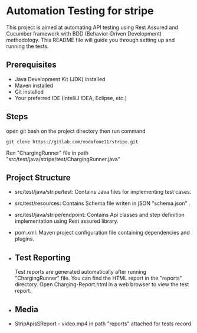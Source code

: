 # Automation Testing for stripe

This project is aimed at automating API testing using Rest Assured and Cucumber framework with BDD (Behavior-Driven Development) methodology. 
This README file will guide you through setting up and running the tests.

## Prerequisites

- Java Development Kit (JDK) installed
- Maven installed
- Git installed
- Your preferred IDE (IntelliJ IDEA, Eclipse, etc.)

## Steps

open git bash on the project directory then run command 
```
git clone https://gitlab.com/vodafone11/stripe.git
```
Run "ChargingRunner" file in path "src/test/java/stripe/test/ChargingRunner.java"

## Project Structure
- src/test/java/stripe/test: Contains Java files for implementing test cases.
- src/test/resources: Contains Schema file writen in jSON "schema.json" .
- src/test/java/stripe/endpoint: Contains Api classes and step definition implementation using Rest assured library.
- pom.xml: Maven project configuration file containing dependencies and plugins.

- ## Test Reporting
  Test reports are generated automatically after running "ChargingRunner" file.
  You can find the HTML report in the "reports" directory.
  Open Charging-Report.html in a web browser to view the test report.

- ## Media 
- StripApisSReport - video.mp4  in path "reports" attached for tests record 

